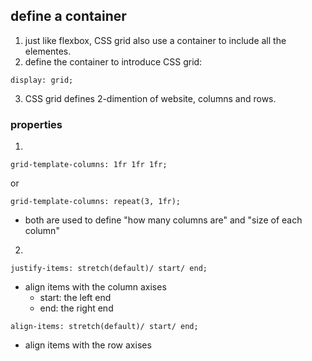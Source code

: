 ## define a container

1. just like flexbox, CSS grid also use a container to include all the elementes.
2. define the container to introduce CSS grid:

```
display: grid;
```
3. CSS grid defines 2-dimention of website, columns and rows.

### properties

1.    
```
grid-template-columns: 1fr 1fr 1fr;
```
or
```
grid-template-columns: repeat(3, 1fr);
```
- both are used to define "how many columns are" and "size of each column"

2.    
```
justify-items: stretch(default)/ start/ end;
```
- align items with the column axises    
  - start: the left end
  - end: the right end

```
align-items: stretch(default)/ start/ end;
```
- align items with the row axises 
